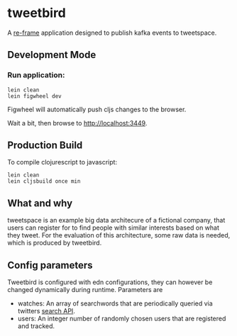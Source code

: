 # tweetbird

A [re-frame](https://github.com/Day8/re-frame) application
designed to publish kafka events to tweetspace.

## Development Mode

### Run application:

```
lein clean
lein figwheel dev
```

Figwheel will automatically push cljs changes to the browser.

Wait a bit, then browse to [http://localhost:3449](http://localhost:3449).

## Production Build


To compile clojurescript to javascript:

```
lein clean
lein cljsbuild once min
```


## What and why

tweetspace is an example big data architecure of a fictional company,
that users can register for to find people with similar interests
based on what they tweet. For the evaluation of this architecture,
some raw data is needed, which is produced by tweetbird.

## Config parameters

Tweetbird is configured with edn configurations, they can
however be changed dynamically during runtime. Parameters are
- watches: An array of searchwords that are periodically queried via
twitters [search API](https://developer.twitter.com/en/docs/tweets/search/api-reference/get-search-tweets.html).
- users: An integer number of randomly chosen users that are registered
and tracked.